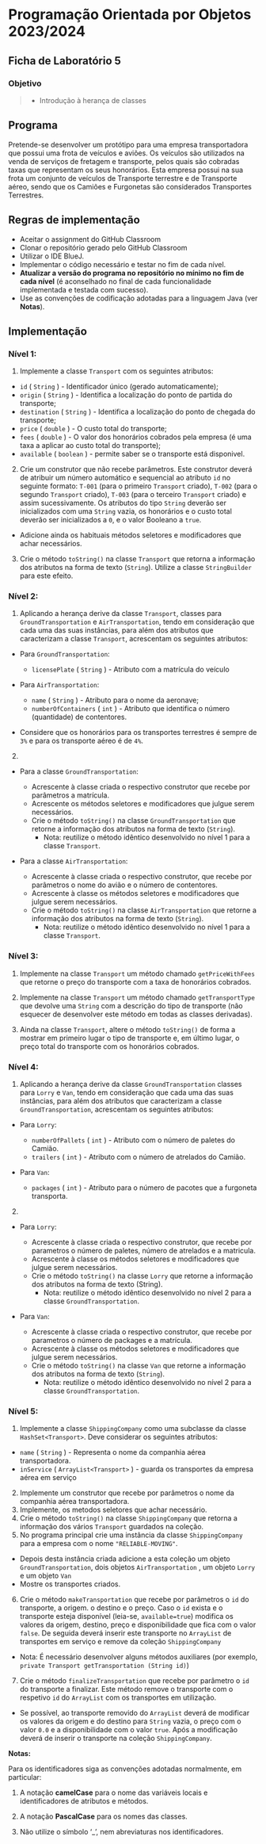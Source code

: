 # Programação Orientada por Objetos 2023/2024

## Ficha de Laboratório 5

### Objetivo

> - Introdução à herança de classes

## Programa

Pretende-se desenvolver um protótipo para uma empresa transportadora que possui uma frota de veículos e aviões. Os veículos são utilizados na venda de serviços de fretagem e transporte, pelos quais são cobradas taxas que representam os seus honorários. Esta empresa possui na sua frota um conjunto de veículos de Transporte terrestre e de Transporte aéreo, sendo que os Camiões e Furgonetas são considerados Transportes Terrestres.

## Regras de implementação

- Aceitar o assignment do GitHub Classroom
- Clonar o repositório gerado pelo GitHub Classroom
- Utilizar o IDE BlueJ.
- Implementar o código necessário e testar no fim de cada nível.
- **Atualizar a versão do programa no repositório no mínimo no fim de cada nível** (é aconselhado no final de cada funcionalidade implementada e testada com sucesso).
- Use as convenções de codificação adotadas para a linguagem Java (ver **Notas**).

## Implementação

### Nível 1:

1. Implemente a classe `Transport` com os seguintes atributos: 
  - `id` ( `String` ) - Identificador único (gerado automaticamente);
  - `origin` ( `String` ) - Identifica a localização do ponto de partida do transporte;
  - `destination` ( `String` ) - Identifica a localização do ponto de chegada do transporte;
  - `price` ( `double` ) - O custo total do transporte;
  - `fees` ( `double` ) - O valor dos honorários cobrados pela empresa (é uma taxa a aplicar ao custo total do transporte);
  - `available` ( `boolean` ) - permite saber se o transporte está disponivel.

2. Crie um construtor que não recebe parâmetros. Este construtor deverá de atribuir um número automático e sequencial ao atributo `id` no seguinte formato: `T-001` (para o primeiro `Transport` criado), `T-002` (para o segundo `Transport` criado), `T-003` (para o terceiro `Transport` criado) e assim sucessivamente. Os atributos do tipo `String` deverão ser inicializados com uma `String` vazia, os honorários e o custo total deverão ser inicializados a `0`, e o valor Booleano a `true`.

  - Adicione ainda os habituais métodos seletores e modificadores que achar necessários.

3. Crie o método `toString()` na classe `Transport` que retorna a informação dos atributos na forma de texto (`String`). Utilize a classe `StringBuilder` para este efeito.


### Nível 2:

1. Aplicando a herança derive da classe `Transport`, classes para `GroundTransportation` e `AirTransportation`, tendo em consideração que cada uma das suas instâncias, para além dos atributos que caracterizam a classe `Transport`, acrescentam os seguintes atributos:

  - Para `GroundTransportation`:
    - `licensePlate` ( `String` ) - Atributo com a matrícula do veículo

  - Para `AirTransportation`:
    - `name` ( `String` ) - Atributo para o nome da aeronave;
    - `numberOfContainers` ( `int` ) - Atributo que identifica o número (quantidade) de contentores.

- Considere que os honorários para os transportes terrestres é sempre de `3%` e para os transporte aéreo é de `4%`.

2. 
  
- Para a classe `GroundTransportation`:    
  - Acrescente à classe criada o respectivo construtor que recebe por parâmetros a matrícula.
  - Acrescente os métodos seletores e modificadores que julgue serem necessários.
  - Crie o método `toString()` na classe `GroundTransportation` que retorne a informação dos atributos na forma de texto (`String`).
    - Nota: reutilize o método idêntico desenvolvido no nível 1 para a classe `Transport`.

- Para a classe `AirTransportation`:
  - Acrescente à classe criada o respectivo construtor, que recebe por parâmetros o nome do avião e o número de contentores.
  - Acrescente à classe os métodos seletores e modificadores que julgue serem necessários.
  - Crie o método `toString()` na classe `AirTransportation` que retorne a informação dos atributos na forma de texto (`String`).
    - Nota: reutilize o método idêntico desenvolvido no nível 1 para a classe `Transport`.


### Nível 3:

1. Implemente na classe `Transport` um método chamado `getPriceWithFees` que retorne o preço do transporte com a taxa de honorários cobrados.

2. Implemente na classe `Transport` um método chamado `getTransportType` que devolve uma `String` com a descrição do tipo de transporte (não esquecer de desenvolver este método em todas as classes derivadas).

3. Ainda na classe `Transport`, altere o método `toString()` de forma a mostrar em primeiro lugar o tipo de transporte e, em último lugar, o preço total do transporte com os honorários cobrados.

### Nível 4:

1. Aplicando a herança derive da classe `GroundTransportation` classes para `Lorry` e `Van`, tendo em consideração que cada uma das suas instâncias, para além dos atributos que caracterizam a classe `GroundTransportation`, acrescentam os seguintes atributos:

- Para `Lorry`:
  - `numberOfPallets` ( `int` ) - Atributo com o número de paletes do Camião.
  - `trailers` ( `int` ) - Atributo com o número de atrelados do Camião.

- Para `Van`:
  - `packages` ( `int` ) - Atributo para o número de pacotes que a furgoneta transporta.

2. 
 
- Para `Lorry`:

  - Acrescente à classe criada o respectivo construtor, que recebe por parametros o número de paletes, número de atrelados e a matricula.
  - Acrescente à classe os métodos seletores e modificadores que julgue serem necessários.
  - Crie o método `toString()` na classe `Lorry` que retorne a informação dos atributos na forma de texto (String).
    - Nota: reutilize o método idêntico desenvolvido no nível 2 para a classe `GroundTransportation`.

- Para `Van`:

  - Acrescente à classe criada o respectivo construtor, que recebe por parametros o número de packages e a matrícula.
  - Acrescente à classe os métodos seletores e modificadores que julgue serem necessários.
  - Crie o método `toString()` na classe `Van` que retorne a informação dos atributos na forma de texto (`String`).
    - Nota: reutilize o método idêntico desenvolvido no nível 2 para a classe `GroundTransportation`.

### Nível 5:

1. Implemente a classe `ShippingCompany` como uma subclasse da classe `HashSet<Transport>`. Deve considerar os seguintes atributos:

  - `name` ( `String` ) - Representa o nome da companhia aérea transportadora.
  - `inService` ( `ArrayList<Transport>` ) - guarda os transportes da empresa aérea em serviço

2. Implemente um construtor que recebe por parâmetros o nome da companhia aérea transportadora.
3. Implemente, os metodos seletores que achar necessário.
4. Crie o método `toString()` na classe `ShippingCompany` que retorna a informação dos vários `Transport` guardados na coleção.
5. No programa principal crie uma instância da classe `ShippingCompany` para a empresa com o nome `"RELIABLE-MOVING"`.
  - Depois desta instância criada adicione a esta coleção um objeto `GroundTransportation`, dois objetos `AirTransportation` , um objeto `Lorry` e um objeto `Van`
  - Mostre os transportes criados.
  
6. Crie o método `makeTransportation` que recebe por parâmetros o `id` do transporte, a origem. o destino e o preço. Caso o `id` exista e o transporte esteja disponível (leia-se, `available=true`) modifica os valores da origem, destino, preço e disponibilidade que fica com o valor `false`. De seguida deverá inserir este transporte no `ArrayList` de transportes em serviço e remove da coleção `ShippingCompany`
  - Nota: É necessário desenvolver alguns métodos auxiliares (por exemplo, `private Transport getTransportation (String id)`)
7. Crie o método `finalizeTransportation` que recebe por parâmetro o `id` do transporte a finalizar. Este método remove o transporte com o respetivo `id` do `ArrayList` com os transportes em utilização.
  - Se possível, ao transporte removido do `ArrayList` deverá de modificar os valores da origem e do destino para `String` vazia, o preço com o valor `0.0` e a disponibilidade com o valor `true`. Após a modificação deverá de inserir o transporte na coleção `ShippingCompany`.

**Notas:**

Para os identificadores siga as convenções adotadas normalmente, em particular:

1. A notação **camelCase** para o nome das variáveis locais e identificadores de atributos e métodos.

2. A notação **PascalCase** para os nomes das classes.

3. Não utilize o símbolo ‘_’, nem abreviaturas nos identificadores.
